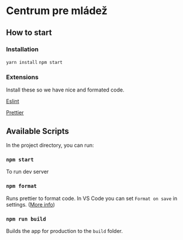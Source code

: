 # Centrum pre mládež

## How to start

### Installation
`yarn install`
`npm start`

### Extensions
Install these so we have nice and formated code.

[Eslint](https://marketplace.visualstudio.com/items?itemName=dbaeumer.vscode-eslint)

[Prettier](https://marketplace.visualstudio.com/items?itemName=esbenp.prettier-vscode)
## Available Scripts

In the project directory, you can run:
### `npm start`
To run dev server
### `npm format`
Runs prettier to format code. In VS Code you can set `Format on save` in settings. ([More info](https://www.digitalocean.com/community/tutorials/code-formatting-with-prettier-in-visual-studio-code))
### `npm run build`

Builds the app for production to the `build` folder.
